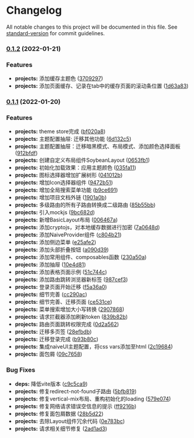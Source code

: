 # Changelog

All notable changes to this project will be documented in this file. See [standard-version](https://github.com/conventional-changelog/standard-version) for commit guidelines.

### [0.1.2](https://github.com/honghuangdc/soybean-admin/compare/v0.1.1...v0.1.2) (2022-01-21)


### Features

* **projects:** 添加缓存主题色 ([3709297](https://github.com/honghuangdc/soybean-admin/commit/37092974d37b2e661d4cbf9d27c89b5e99119cd7))
* **projects:** 添加页面缓存、记录在tab中的缓存页面的滚动条位置 ([1d63a83](https://github.com/honghuangdc/soybean-admin/commit/1d63a838226df4f48e7f2a15b5a05d4b496d3c69))

### [0.1.1](https://github.com/honghuangdc/soybean-admin/compare/v0.0.5...v0.1.1) (2022-01-20)


### Features

* **projects:** theme store完成 ([bf020a8](https://github.com/honghuangdc/soybean-admin/commit/bf020a82580e6b1fbda1cc1e0bd6176770434884))
* **projects:** 主题配置抽屉: 迁移其他功能 ([6d132c5](https://github.com/honghuangdc/soybean-admin/commit/6d132c59770e925cfc61217dcefa5b4d937604df))
* **projects:** 主题配置抽屉：迁移暗黑模式、布局模式、添加颜色选择面板 ([912bfdf](https://github.com/honghuangdc/soybean-admin/commit/912bfdf4390ab624d3f8e343be88e8c1cf7ab5b6))
* **projects:** 创建自定义布局组件SoybeanLayout ([0653fb1](https://github.com/honghuangdc/soybean-admin/commit/0653fb144fe9d49f24ef4fe6e4a58de6de342b78))
* **projects:** 初始化加载效果：应用主题颜色 ([035fa11](https://github.com/honghuangdc/soybean-admin/commit/035fa114c9fd638cf467e6a73a8e4c558f503deb))
* **projects:** 图标选择器增加扩展树形 ([041012b](https://github.com/honghuangdc/soybean-admin/commit/041012b3ee04d960c1e38895839225613f7af377))
* **projects:** 增加Icon选择器组件 ([9472b51](https://github.com/honghuangdc/soybean-admin/commit/9472b51811f419e9139de81c73f2c71d170700c2))
* **projects:** 增加全局搜索菜单功能 ([b9ce691](https://github.com/honghuangdc/soybean-admin/commit/b9ce69130b12712013228326f883e2d973e4e46a))
* **projects:** 增加项目文档外链 ([1901a0b](https://github.com/honghuangdc/soybean-admin/commit/1901a0bfb7bfa516dfda552675397ddec96b8d4b))
* **projects:** 多级路由的所有子路由转换成二级路由 ([85b55bb](https://github.com/honghuangdc/soybean-admin/commit/85b55bb37a0a06e2645b96ed81aefe463127121a))
* **projects:** 引入mockjs ([9bc682d](https://github.com/honghuangdc/soybean-admin/commit/9bc682dae878c084e38a0e2c9a4a2de171023c48))
* **projects:** 新增BasicLayout布局 ([006467a](https://github.com/honghuangdc/soybean-admin/commit/006467a0626f427da3f516d90c15bf1e1eef0e55))
* **projects:** 添加cryptojs，对本地缓存数据进行加密 ([7a0648d](https://github.com/honghuangdc/soybean-admin/commit/7a0648dba55a98f61f4d81696307d86c82a1d34d))
* **projects:** 添加NaiveProvider组件 ([c804b21](https://github.com/honghuangdc/soybean-admin/commit/c804b21ceb92133c6ea7cc64c87521cc164e40ce))
* **projects:** 添加侧边菜单 ([e25afe2](https://github.com/honghuangdc/soybean-admin/commit/e25afe2fadfe86b9330ee02190a4e40b8321714c))
* **projects:** 添加头部折叠按钮 ([a090d39](https://github.com/honghuangdc/soybean-admin/commit/a090d398fc071e246b92d0da80883cf5cbedba0e))
* **projects:** 添加常用组件、composables函数 ([230a50a](https://github.com/honghuangdc/soybean-admin/commit/230a50a4cf4d2ebb62b19d6324234243cf6b2f0d))
* **projects:** 添加抽屉 ([10e4d81](https://github.com/honghuangdc/soybean-admin/commit/10e4d81bd6a0b35d8cfb4f7a1e981f8ef6ab87cc))
* **projects:** 添加表格页面示例 ([51c744c](https://github.com/honghuangdc/soybean-admin/commit/51c744c8e2c8ed9691e92e35b6a88582f22c30d8))
* **projects:** 添加路由跳转浏览器新标签 ([987cef3](https://github.com/honghuangdc/soybean-admin/commit/987cef336338987f2e6f0d5aba8f6d4602b297ca))
* **projects:** 登录页面开始迁移 ([f5a36a0](https://github.com/honghuangdc/soybean-admin/commit/f5a36a05cb626ec62115283f1d2c534b2a787bdd))
* **projects:** 细节完善 ([cc290ac](https://github.com/honghuangdc/soybean-admin/commit/cc290accc29282e9ba655356e2695b6ca4b23605))
* **projects:** 细节完善、迁移页面 ([ce531ce](https://github.com/honghuangdc/soybean-admin/commit/ce531ce5dda0b4a1024aa6bd3d68835b59760d57))
* **projects:** 菜单搜索增加大小写转换 ([2907868](https://github.com/honghuangdc/soybean-admin/commit/29078689b0652cf4ae852c93d8601a157579adcc))
* **projects:** 请求拦截器添加刷新token ([839b82b](https://github.com/honghuangdc/soybean-admin/commit/839b82ba8b052b02e24bcfe6da54160609a4fd4b))
* **projects:** 路由页面跳转权限完成 ([0d2a562](https://github.com/honghuangdc/soybean-admin/commit/0d2a5629e89c73a32d6c79f04b51543e1513e006))
* **projects:** 迁移多页签 ([28efbdb](https://github.com/honghuangdc/soybean-admin/commit/28efbdbc70733d22011a0eee084d35711429d188))
* **projects:** 迁移登录完成 ([b93b80c](https://github.com/honghuangdc/soybean-admin/commit/b93b80cb4b35268dfb6a09517a2494af24748dac))
* **projects:** 集成naiveUI主题配置，将css vars添加至html ([2c19684](https://github.com/honghuangdc/soybean-admin/commit/2c196841bd8527d7acccefe6a7545e0a49d532f7))
* **projects:** 面包屑 ([09c7658](https://github.com/honghuangdc/soybean-admin/commit/09c7658c21c7dda461dbb528e85b638b5a7dfacd))


### Bug Fixes

* **deps:** 降低vite版本 ([c9c5ca9](https://github.com/honghuangdc/soybean-admin/commit/c9c5ca9989eddb084f2706155473123c5dcfc334))
* **projects:** 修复redirect-not-found子路由 ([5bfb819](https://github.com/honghuangdc/soybean-admin/commit/5bfb8199b463d9ca6430577b5c493c0b78967aa9))
* **projects:** 修复vertical-mix布局、重构初始化的loading ([579e074](https://github.com/honghuangdc/soybean-admin/commit/579e07400e1b9a52934ed808a37c8579a41e8e74))
* **projects:** 修复网络请求错误空信息的提示 ([ff9216b](https://github.com/honghuangdc/soybean-admin/commit/ff9216b621aaef0a8203386fa1c3ca5477a2edea))
* **projects:** 修复面包屑数据 ([28b5d22](https://github.com/honghuangdc/soybean-admin/commit/28b5d224010a28669ad3a1919fc49f6e2dc808cd))
* **projects:** 去除Layout组件冗余代码 ([0e783bc](https://github.com/honghuangdc/soybean-admin/commit/0e783bcf7be0b3a083fe950adfb0afc72b510f97))
* **projects:** 请求相关细节修复 ([2ad1ad3](https://github.com/honghuangdc/soybean-admin/commit/2ad1ad32b8410d84902a33d825032c282ca6df86))
